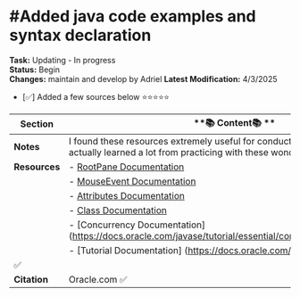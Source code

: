 #Added java code examples and syntax declaration
=================================================
**Task:** Updating - In progress  
**Status:** Begin  
**Changes:** maintain and develop by Adriel 
**Latest Modification:** 4/3/2025
- [✅] Added a few sources below  ⭐⭐⭐⭐⭐


| **Section**    | **📚 Content📚 **                                                                                                                                                   |   
|----------------|--------------------------------------------------------------------------------------------------------|
| **Notes**      | I found these resources extremely useful for conducting mini experiments. I actually learned a lot from practicing with these wonderful materials.    ✅     |
| **Resources**  | - [RootPane Documentation](https://docs.oracle.com/javase/tutorial/uiswing/components/rootpane.html)                                                
|                | - [MouseEvent Documentation](https://docs.oracle.com/javase/8/docs/api/java/awt/event/MouseEvent.html)                                              
|                | - [Attributes Documentation](https://docs.oracle.com/javase/8/docs/api/java/util/jar/Attributes.html)            
|                | - [Class Documentation](https://docs.oracle.com/javase/7/docs/api/java/lang/Class.html)
|                | - [Concurrency Documentation] (https://docs.oracle.com/javase/tutorial/essential/concurrency/syncmeth.html)
|                | - [Tutorial Documentation] (https://docs.oracle.com/javase/tutorial/)
✅       |
| **Citation**   | Oracle.com                                                                                                                                            ✅     |

